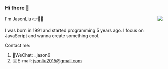 ### Hi there 👋

<img align="right" src="https://github-readme-stats.vercel.app/api?username=jsonliu6&show_icons=true&icon_color=0366d6&text_color=24292e&bg_color=ffffff&hide_title=true" />

I'm JasonLiu 👉🧑‍💻

I was born in 1991 and started programming 5 years ago. I focus on JavaScript and wanna create something cool.

Contact me:
1. 💬WeChat: _jason6
2. ✉️E-mail: jsonliu2015@gmail.com

